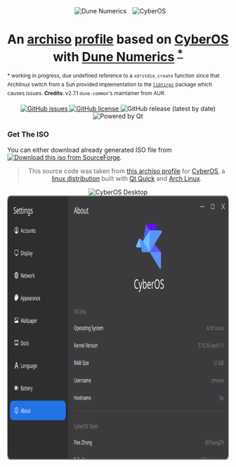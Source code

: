 <div align="center">
  <img alt="Dune Numerics" height="100px" vspace="" hspace="10"
    src="https://dune-project.org/share/dune-logo.svg?sanitize=true">
  <img alt="CyberOS" height="100px" vspace=""
    src="https://raw.githubusercontent.com/cyberos/cyberos.github.io/main/src/images/cyber-logo.svg?sanitize=true">
</div>

<h1 align="center">
  An <a href="https://gitlab.archlinux.org/archlinux/archiso">archiso</a>
  <a href="https://github.com/cyberos/cyberos-iso">profile</a>
  based on <a href="https://cyberos.github.io">CyberOS</a>
  with
  <a href="https://aur.archlinux.org/packages/dune-common">Dune Numerics</a>
  <sup><a href="#fn1">*</a></sup>
</h1>

<sup id="fn1">
* working in progress, due undefined reference to a <code>xdrstdio_create</code>
function since that Archlinux switch from a Sun provided implementation to the
<a href="https://archlinux.org/packages/core/x86_64/libtirpc"><code>libtirpc</code></a>
package which causes issues.
<b>Credits</b>: v2.7.1 <code>dune-common</code>'s maintainer from AUR.
</sup>

<p align="center">
  <a href="https://github.com/carlosal1015/dune-archiso/issues">
    <img alt="GitHub issues" src="https://img.shields.io/github/issues/carlosal1015/dune-archiso">
  </a>
  <a href="https://github.com/carlosal1015/dune-archiso/blob/main/LICENSE">
    <img alt="GitHub license" src="https://img.shields.io/github/license/carlosal1015/dune-archiso">
  </a>
  <img alt="GitHub release (latest by date)" src="https://img.shields.io/github/v/release/carlosal1015/dune-archiso">
  <img alt="Powered by Qt" src="https://forthebadge.com/images/badges/powered-by-qt.svg">
</p>

### Get The ISO

You can either download already generated ISO file from
[![Download this iso from SourceForge](https://img.shields.io/badge/Sourceforge-Download-orange?style=for-the-badge&logo=sourceforge)](https://sourceforge.net/projects/dune-archiso/files/latest/download).
<!-- [![Download this iso from GitHub Releases](https://img.shields.io/static/v1.svg?label=Download%20now&message=💿&color=black&logo=GitHub&logoColor=white&labelColor=black.svg)](https://github.com/carlosal1015/dune-archiso/releases/latest/download/archlinux-2021.02.16-x86_64.iso) -->

<div align="center">
<p align="center">
  <blockquote>
    This source code was taken from
    <a href="https://github.com/cyberos/cyberos-iso">this archiso profile</a>
    for <a href="https://cyberos.github.io">CyberOS</a>, a
    <a href="https://upload.wikimedia.org/wikipedia/commons/1/1b/Linux_Distribution_Timeline.svg">linux distribution</a>
    built with <a href="https://doc.qt.io/qt-5/qtquick-index.html">Qt Quick</a>
    and <a href="https://archlinux.org">Arch Linux</a>.
  </blockquote>
</p>
  <img alt="CyberOS Desktop" height="480px"
    src="https://raw.githubusercontent.com/cyberos/cyberos.github.io/main/src/images/preview_dark.png">
  <img alt="CyberOS Settings" height="600px"
    src="https://raw.githubusercontent.com/cyberos/cyber-settings/main/screenshots/cyber-settings.png">
</div>